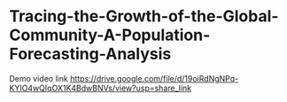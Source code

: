 # Tracing-the-Growth-of-the-Global-Community-A-Population-Forecasting-Analysis
Demo video link
https://drive.google.com/file/d/19oiRdNgNPq-KYIO4wQIqOX1K4BdwBNVs/view?usp=share_link
